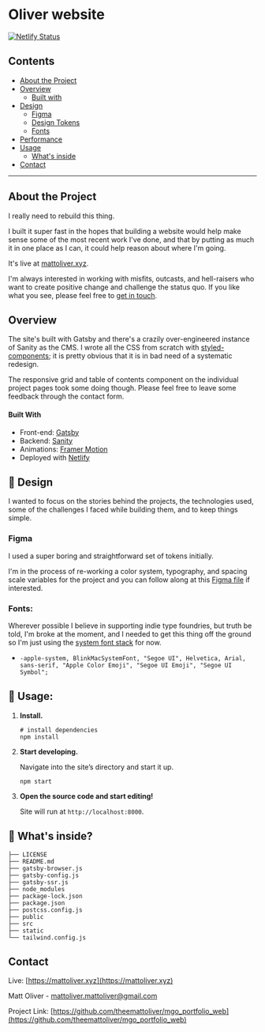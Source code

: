 <!-- START -->

# Oliver website

[![Netlify Status](https://api.netlify.com/api/v1/badges/44da42bc-8204-4758-8dbd-3e1c3f64cb35/deploy-status)](https://app.netlify.com/sites/adoring-bohr-7062c0/deploys)

<!-- TABLE OF CONTENTS -->

## Contents

- [About the Project](#about-the-project)
- [Overview](#overview)
  - [Built with](#builtwith)
- [Design](#design)
  - [Figma](#figma)
  - [Design Tokens](#designtokens)
  - [Fonts](#fonts)
- [Performance](#performance)
- [Usage](#usage)
  - [What's inside](#whats-inside)
- [Contact](#contact)

---

<!-- ABOUT THE PROJECT -->

## About the Project

I really need to rebuild this thing.

I built it super fast in the hopes that building a website would help make sense some of the most recent work I've done, and that by putting as much it in one place as I can, it could help reason about where I'm going.

It's live at [mattoliver.xyz](https://mattoliver.xyz).

I'm always interested in working with misfits, outcasts, and hell-raisers who want to create positive change and challenge the status quo. If you like what you see, please feel free to [get in touch](mailto:mattoliver.mattoliver@gmail.com).

## Overview

The site's built with Gatsby and there's a crazily over-engineered instance of Sanity as the CMS. I wrote all the CSS from scratch with [styled-components](https://styled-components.com/); it is pretty obvious that it is in bad need of a systematic redesign.

The responsive grid and table of contents component on the individual project pages took some doing though. Please feel free to leave some feedback through the contact form.

#### Built With

- Front-end: [Gatsby](https://gatsbyjs.org)
- Backend: [Sanity](https://sanity.io)
- Animations: [Framer Motion](https://www.framer.com/motion/)
- Deployed with [Netlify](https://netlify.com)

<!-- DESIGN -->

## 📌 Design

I wanted to focus on the stories behind the projects, the technologies used, some of the challenges I faced while building them, and to keep things simple.

### Figma

I used a super boring and straightforward set of tokens initially.

I'm in the process of re-working a color system, typography, and spacing scale variables for the project and you can follow along at this [Figma file](https://www.figma.com/file/pNeLyhXpKIgWPZkPoJjUhL/Oliver-Site-Tokens?node-id=12%3A230) if interested.

### Fonts:

Wherever possible I believe in supporting indie type foundries, but truth be told, I'm broke at the moment, and I needed to get this thing off the ground so I'm just using the [system font stack](https://systemfontstack.com/) for now.

- `-apple-system, BlinkMacSystemFont, "Segoe UI", Helvetica, Arial, sans-serif, "Apple Color Emoji", "Segoe UI Emoji", "Segoe UI Symbol";`

## 🚀 Usage:

1.  **Install.**

    ```shell
    # install dependencies
    npm install
    ```

1.  **Start developing.**

    Navigate into the site’s directory and start it up.

    ```shell
    npm start
    ```

1.  **Open the source code and start editing!**

    Site will run at `http://localhost:8000`.

## 🧐 What's inside?

```.
├── LICENSE
├── README.md
├── gatsby-browser.js
├── gatsby-config.js
├── gatsby-ssr.js
├── node_modules
├── package-lock.json
├── package.json
├── postcss.config.js
├── public
├── src
├── static
└── tailwind.config.js
```

<!-- CONTACT -->

## Contact

Live: [https://mattoliver.xyz](https://mattoliver.xyz)

Matt Oliver - [mattoliver.mattoliver@gmail.com](mattoliver.mattoliver@gmail.com)

Project Link: [https://github.com/theemattoliver/mgo_portfolio_web](https://github.com/theemattoliver/mgo_portfolio_web)

<!-- END -->
